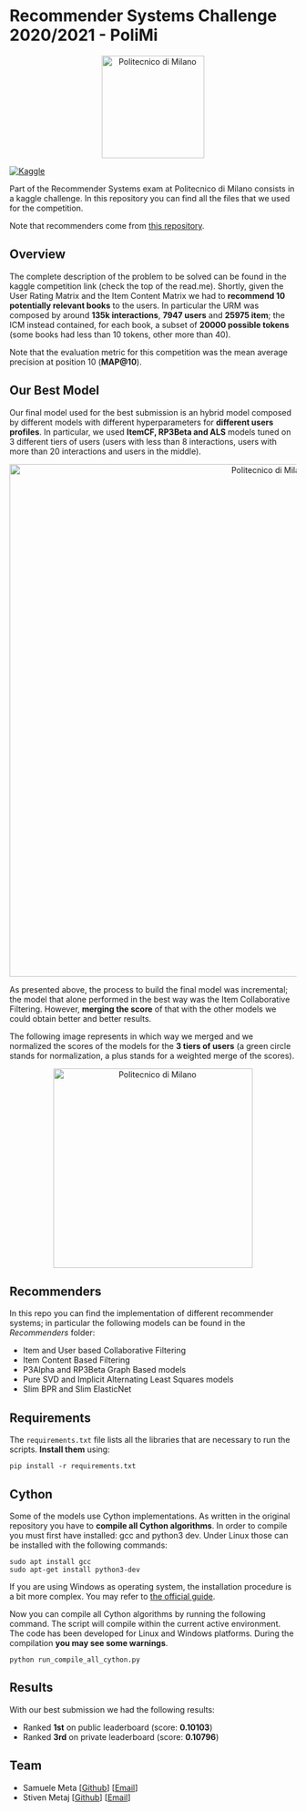 # Recommender Systems Challenge 2020/2021 - PoliMi

<p align="center">
    <img src="https://i.imgur.com/mPb3Qbd.gif" width="180" alt="Politecnico di Milano"/>
</p>

[![Kaggle](https://img.shields.io/badge/open-kaggle-blue)](https://www.kaggle.com/c/recommender-system-2020-challenge-polimi)

Part of the Recommender Systems exam at Politecnico di Milano consists in a kaggle challenge. In this repository you can find all the files that we used for the competition. 

Note that recommenders come from [this repository](https://github.com/MaurizioFD/RecSys_Course_AT_PoliMi).

## Overview
The complete description of the problem to be solved can be found in the kaggle competition link (check the top of the read.me). Shortly, given the User Rating Matrix and the Item Content Matrix we had to **recommend 10 potentially relevant books** to the users. In particular the URM was composed by around **135k interactions**, **7947 users** and **25975 item**; the ICM instead contained, for each book, a subset of **20000 possible tokens** (some books had less than 10 tokens, other more than 40).

Note that the evaluation metric for this competition was the mean average precision at position 10 (**MAP@10**).

## Our Best Model
Our final model used for the best submission is an hybrid model composed by different models with different hyperparameters for **different users profiles**.
In particular, we used **ItemCF, RP3Beta and ALS** models tuned on 3 different tiers of users (users with less than 8 interactions, users with more than 20 interactions and users in the middle).

<p align="center">
    <img src="https://i.imgur.com/Ptggytw.png" width="900" alt="Politecnico di Milano"/>
</p>

As presented above, the process to build the final model was incremental; the model that alone performed in the best way was the Item Collaborative Filtering. However, **merging the score** of that with the other models we could obtain better and better results. 

The following image represents in which way we merged and we normalized the scores of the models for the **3 tiers of users** (a green circle stands for normalization, a plus stands for a weighted merge of the scores).

<p align="center">
    <img src="https://i.imgur.com/jbBe1tF.png" width="350" alt="Politecnico di Milano"/>
</p>

## Recommenders
In this repo you can find the implementation of different recommender systems; in particular the following models can be found in the *Recommenders* folder:
- Item and User based Collaborative Filtering
- Item Content Based Filtering
- P3Alpha and RP3Beta Graph Based models
- Pure SVD and Implicit Alternating Least Squares models
- Slim BPR and Slim ElasticNet

## Requirements
The `requirements.txt` file lists all the libraries that are necessary to run the scripts. **Install them** using:

```
pip install -r requirements.txt
```

## Cython
Some of the models use Cython implementations. As written in the original repository you have to **compile all Cython algorithms**. 
In order to compile you must first have installed: gcc and python3 dev. Under Linux those can be installed with the following commands:

```
sudo apt install gcc 
sudo apt-get install python3-dev
```
If you are using Windows as operating system, the installation procedure is a bit more complex. 
You may refer to [the official guide](https://github.com/cython/cython/wiki/InstallingOnWindows).

Now you can compile all Cython algorithms by running the following command. 
The script will compile within the current active environment. The code has been developed for Linux and Windows platforms. 
During the compilation **you may see some warnings**. 

```
python run_compile_all_cython.py
```

## Results
With our best submission we had the following results:
- Ranked **1st** on public leaderboard (score: **0.10103**)
- Ranked **3rd** on private leaderboard (score: **0.10796**)

## Team
- Samuele Meta [[Github](https://github.com/SamueleMeta)] [[Email](mailto:metasamuele@gmail.com)]
- Stiven Metaj [[Github](https://github.com/StivenMetaj)] [[Email](mailto:stivenmetaj@gmail.com)]
